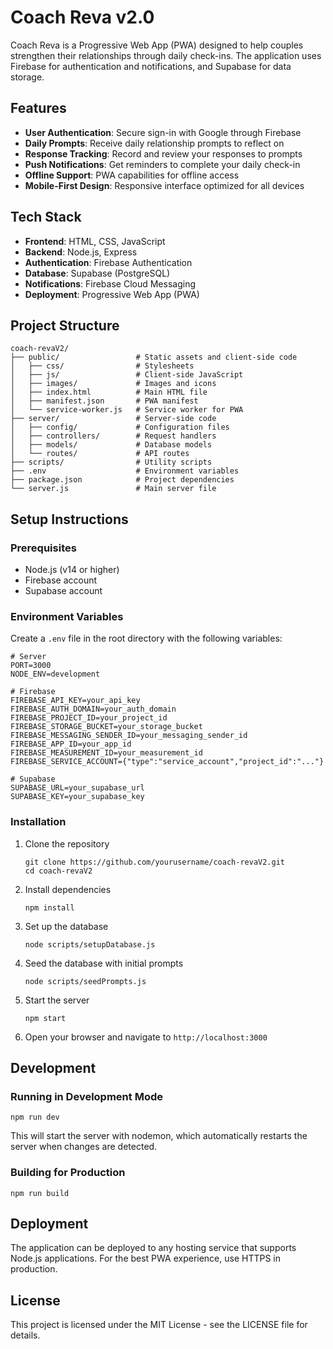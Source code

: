 # Coach Reva v2.0

Coach Reva is a Progressive Web App (PWA) designed to help couples strengthen their relationships through daily check-ins. The application uses Firebase for authentication and notifications, and Supabase for data storage.

## Features

- **User Authentication**: Secure sign-in with Google through Firebase
- **Daily Prompts**: Receive daily relationship prompts to reflect on
- **Response Tracking**: Record and review your responses to prompts
- **Push Notifications**: Get reminders to complete your daily check-in
- **Offline Support**: PWA capabilities for offline access
- **Mobile-First Design**: Responsive interface optimized for all devices

## Tech Stack

- **Frontend**: HTML, CSS, JavaScript
- **Backend**: Node.js, Express
- **Authentication**: Firebase Authentication
- **Database**: Supabase (PostgreSQL)
- **Notifications**: Firebase Cloud Messaging
- **Deployment**: Progressive Web App (PWA)

## Project Structure

```
coach-revaV2/
├── public/                 # Static assets and client-side code
│   ├── css/                # Stylesheets
│   ├── js/                 # Client-side JavaScript
│   ├── images/             # Images and icons
│   ├── index.html          # Main HTML file
│   ├── manifest.json       # PWA manifest
│   └── service-worker.js   # Service worker for PWA
├── server/                 # Server-side code
│   ├── config/             # Configuration files
│   ├── controllers/        # Request handlers
│   ├── models/             # Database models
│   └── routes/             # API routes
├── scripts/                # Utility scripts
├── .env                    # Environment variables
├── package.json            # Project dependencies
└── server.js               # Main server file
```

## Setup Instructions

### Prerequisites

- Node.js (v14 or higher)
- Firebase account
- Supabase account

### Environment Variables

Create a `.env` file in the root directory with the following variables:

```
# Server
PORT=3000
NODE_ENV=development

# Firebase
FIREBASE_API_KEY=your_api_key
FIREBASE_AUTH_DOMAIN=your_auth_domain
FIREBASE_PROJECT_ID=your_project_id
FIREBASE_STORAGE_BUCKET=your_storage_bucket
FIREBASE_MESSAGING_SENDER_ID=your_messaging_sender_id
FIREBASE_APP_ID=your_app_id
FIREBASE_MEASUREMENT_ID=your_measurement_id
FIREBASE_SERVICE_ACCOUNT={"type":"service_account","project_id":"..."}

# Supabase
SUPABASE_URL=your_supabase_url
SUPABASE_KEY=your_supabase_key
```

### Installation

1. Clone the repository
   ```
   git clone https://github.com/yourusername/coach-revaV2.git
   cd coach-revaV2
   ```

2. Install dependencies
   ```
   npm install
   ```

3. Set up the database
   ```
   node scripts/setupDatabase.js
   ```

4. Seed the database with initial prompts
   ```
   node scripts/seedPrompts.js
   ```

5. Start the server
   ```
   npm start
   ```

6. Open your browser and navigate to `http://localhost:3000`

## Development

### Running in Development Mode

```
npm run dev
```

This will start the server with nodemon, which automatically restarts the server when changes are detected.

### Building for Production

```
npm run build
```

## Deployment

The application can be deployed to any hosting service that supports Node.js applications. For the best PWA experience, use HTTPS in production.

## License

This project is licensed under the MIT License - see the LICENSE file for details.
